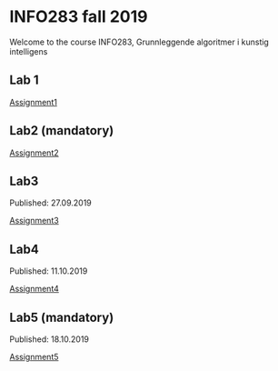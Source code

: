 # INFO283 fall 2019
Welcome to the course INFO283, Grunnleggende algoritmer i kunstig intelligens


## Lab 1
[Assignment1](https://github.com/SonjerBolan/INFO283_H2019/raw/master/Oppgave1.pdf)

## Lab2 (mandatory)
[Assignment2](https://github.com/SonjerBolan/INFO283_H2019/raw/master/Oppgave2.pdf)

## Lab3
Published: 27.09.2019

[Assignment3](https://www.youtube.com/watch?v=dQw4w9WgXcQ)
 
## Lab4
Published: 11.10.2019

[Assignment4](https://www.youtube.com/watch?v=dQw4w9WgXcQ)
 
## Lab5 (mandatory)
Published: 18.10.2019

[Assignment5](https://www.youtube.com/watch?v=dQw4w9WgXcQ)
